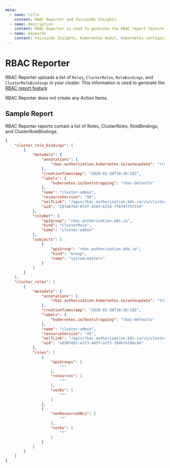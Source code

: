 ```yaml
---
meta:
  - name: title
    content: RBAC Reporter and Fairwinds Insights
  - name: description
    content: RBAC Reporter is used to generate the RBAC report feature in Fairwinds Insights. Read the documentation.
  - name: keywords
    content: Fairwinds Insights, Kubernetes Audit, Kubernetes configuration validation, open source, RBAC Reporter
---
```


# RBAC Reporter
RBAC Reporter uploads a list of `Roles`, `ClusterRoles`, `RoleBindings`, and `ClusterRoleBindings`
in your cluster. This information is used to generate the [RBAC report feature](/run/agent/rbac)

RBAC Reporter does not create any Action Items.

## Sample Report 
RBAC Reporter reports contain a list of Roles, ClusterRoles, RoleBindings, and ClusterRoleBindings.
```json
{
    "cluster_role_bindings": [
        {
            "metadata": {
                "annotations": {
                    "rbac.authorization.kubernetes.io/autoupdate": "true"
                },
                "creationTimestamp": "2020-01-30T10:36:18Z",
                "labels": {
                    "kubernetes.io/bootstrapping": "rbac-defaults"
                },
                "name": "cluster-admin",
                "resourceVersion": "96",
                "selfLink": "/apis/rbac.authorization.k8s.io/v1/clusterrolebindings/cluster-admin",
                "uid": "297abf64-0f2f-4263-b15d-7fb74f75f154"
            },
            "roleRef": {
                "apiGroup": "rbac.authorization.k8s.io",
                "kind": "ClusterRole",
                "name": "cluster-admin"
            },
            "subjects": [
                {
                    "apiGroup": "rbac.authorization.k8s.io",
                    "kind": "Group",
                    "name": "system:masters"
                }
            ]
        }
    ],
    "cluster_roles": [
        {
            "metadata": {
                "annotations": {
                    "rbac.authorization.kubernetes.io/autoupdate": "true"
                },
                "creationTimestamp": "2020-01-30T10:36:18Z",
                "labels": {
                    "kubernetes.io/bootstrapping": "rbac-defaults"
                },
                "name": "cluster-admin",
                "resourceVersion": "45",
                "selfLink": "/apis/rbac.authorization.k8s.io/v1/clusterroles/cluster-admin",
                "uid": "ad307e81-e1f3-4d57-a2f3-19dbfe196c9d"
            },
            "rules": [
                {
                    "apiGroups": [
                        "*"
                    ],
                    "resources": [
                        "*"
                    ],
                    "verbs": [
                        "*"
                    ]
                },
                {
                    "nonResourceURLs": [
                        "*"
                    ],
                    "verbs": [
                        "*"
                    ]
                }
            ]
        }
    ]
}
```